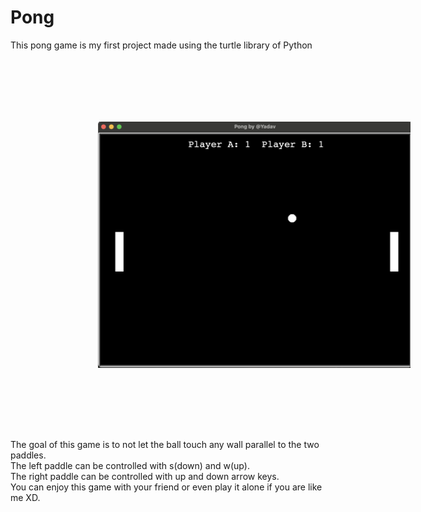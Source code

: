 # Pong
This pong game is my first project made using the turtle library of Python

<img src ="Pong ss.png" align="center"
width="500" hspace="140" vspace="100">

The goal of this game is to not let the ball touch any wall parallel to the two paddles.<br>
The left paddle can be controlled with s(down) and w(up).<br>
The right paddle can be controlled with up and down arrow keys.<br>
You can enjoy this game with your friend or even play it alone if you are like me XD.

